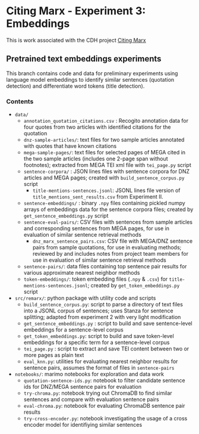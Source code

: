 # Citing Marx - Experiment 3: Embeddings

This is work associated with the CDH project [Citing Marx](https://cdh.princeton.edu/projects/citing-marx)

## Pretrained text embeddings experiments

This branch contains code and data for preliminary experiments
using language model embeddings to identify similar sentences
(quotation detection) and differentiate word tokens (title detection).

### Contents

- `data/`
  - `annotation_quotation_citations.csv` : Recogito annotation data for four quotes from two articles with identified citations for the quotation
  - `dnz-sample-articles/`: text files for two sample articles annotated with quotes that have known citations
  - `mega-sample-pages/`: text files for selected pages of MEGA cited in the two sample articles (includes one 2-page span without footnotes); extracted from MEGA TEI xml file with `tei_page.py` script
  - `sentence-corpora/` : JSON lines files with sentence corpora for DNZ articles and MEGA pages; created with `build_sentence_corpus.py` script
    - `title-mentions-sentences.jsonl`: JSONL lines file version of `title_mentions_sent_results.csv` from Experiment II.
  - `sentence-embeddings/` : binary `.npy` files containing pickled numpy arrays of embeddings data for the sentence corpora files; created by `get_sentence_embeddings.py` script
  - `sentence-eval-pairs/`: CSV files with sentences from sample articles and corresponding sentences from MEGA pages, for use in evaluation of similar sentence retrieval methods
    - `dnz_marx_sentence_pairs.csv`: CSV file with MEGA/DNZ sentence pairs from sample quotations, for use in evaluating methods; reviewed by and includes notes from project team members
      for use in evaluation of similar sentence retrieval methods
  - `sentence-pairs/`: data files containing top sentence pair results for various approximate nearest neighbor methods
  - `token-embeddings/`: token embedding files (`.npy` & `.csv`) for `title-mentions-sentences.jsonl`; created by `get_token_embeddings.py` script
- `src/remarx/`: python package with utility code and scripts
  - `build_sentence_corpus.py`: script to parse a directory of text files into a JSONL corpus of sentences; uses Stanza for sentence splitting; adapted from experiment 2 with very light modification
  - `get_sentence_embeddings.py` : script to build and save sentence-level embeddings for a sentence-level corpus
  - `get_token_embeddings.py`: script to build and save token-level embeddings for a specific term for a sentence-level corpus
  - `tei_page.py` : script to extract and save TEI content between two or more pages as plain text
  - `eval_knn.py`: utilities for evaluating nearest neighbor results for sentence pairs, assumes the format of files in `sentence-pairs`
- `notebooks/`: marimo notebooks for exploration and data work
  - `quotation-sentence-ids.py`: notebook to filter candidate sentence ids for DNZ/MEGA sentence pairs for evaluation
  - `try-chroma.py`: notebook trying out ChromaDB to find similar sentences and compare with evaluation sentence pairs
  - `eval-chroma.py`: notebook for evaluating ChromaDB sentence pair results
  - `try-cross-encoder.py`: notebook investigating the usage of a cross encoder model for identifiying similar sentences
